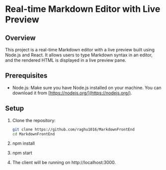 # Real-time Markdown Editor with Live Preview

## Overview

This project is a real-time Markdown editor with a live preview built using Node.js and React. It allows users to type Markdown syntax in an editor, and the rendered HTML is displayed in a live preview pane.

## Prerequisites

- Node.js: Make sure you have Node.js installed on your machine. You can download it from [https://nodejs.org/](https://nodejs.org/).

## Setup

1. Clone the repository:

   ```bash
   git clone https://github.com/raghu1016/MarkdownFrontEnd
   cd MarkdownFrontEnd

2. npm install
3. npm start
4. The client will be running on http://localhost:3000.
